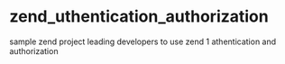 # zend_uthentication_authorization
sample zend project leading developers to use zend 1 athentication and authorization

